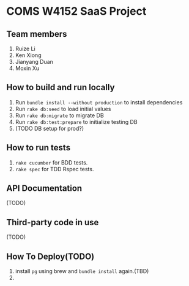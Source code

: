 # COMS W4152 SaaS Project

## Team members
1. Ruize Li
2. Ken Xiong
3. Jianyang Duan
4. Moxin Xu

## How to build and run locally
1. Run `bundle install --without production` to install dependencies
2. Run `rake db:seed` to load initial values
3. Run `rake db:migrate` to migrate DB
4. Run `rake db:test:prepare` to initialize testing DB
5. (TODO DB setup for prod?)

## How to run tests
1. `rake cucumber` for BDD tests.
2. `rake spec` for TDD Rspec tests.

## API Documentation
(TODO)
## Third-party code in use
(TODO)
## How To Deploy(TODO)
1. install `pg` using brew and `bundle install` again.(TBD)
2. 